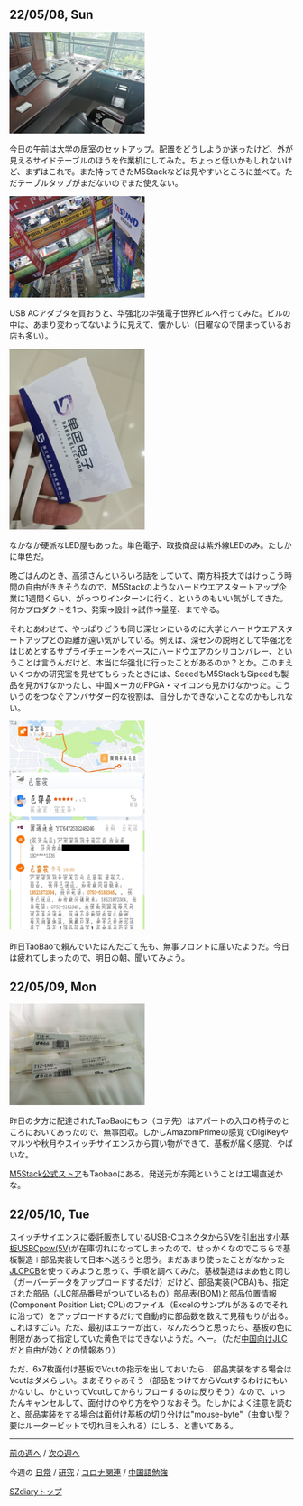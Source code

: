 ## 22/05/08, Sun

<img src="https://github.com/akita11/SZdiary/blob/main/diary/photo/2022-05-08_09.49.11.jpg" width="240px">

今日の午前は大学の居室のセットアップ。配置をどうしようか迷ったけど、外が見えるサイドテーブルのほうを作業机にしてみた。ちょっと低いかもしれないけど、まずはこれで。また持ってきたM5Stackなどは見やすいところに並べて。ただテーブルタップがまだないのでまだ使えない。

<img src="https://github.com/akita11/SZdiary/blob/main/diary/photo/2022-05-08_15.22.09.jpg" width="240px">

USB ACアダプタを買おうと、华强北の华强電子世界ビルへ行ってみた。ビルの中は、あまり変わってないように見えて、懐かしい（日曜なので閉まっているお店も多い）。

<img src="https://github.com/akita11/SZdiary/blob/main/diary/photo/2022-05-08_15.14.37.jpg" width="240px">

なかなか硬派なLED屋もあった。単色電子、取扱商品は紫外線LEDのみ。たしかに単色だ。

晩ごはんのとき、高須さんといろいろ話をしていて、南方科技大ではけっこう時間の自由がききそうなので、M5Stackのようなハードウエアスタートアップ企業に1週間くらい、がっつりインターンに行く、というのもいい気がしてきた。何かプロダクトを1つ、発案→設計→試作→量産、までやる。

それとあわせて、やっぱりどうも同じ深センにいるのに大学とハードウエアスタートアップとの距離が遠い気がしている。例えば、深センの説明として华强北をはじめとするサプライチェーンをベースにハードウエアのシリコンバレー、ということは言うんだけど、本当に华强北に行ったことがあるのか？とか。このまえいくつかの研究室を見せてもらったときには、SeeedもM5StackもSipeedも製品を見かけなかったし、中国メーカのFPGA・マイコンも見かけなかった。こういうのをつなぐアンバサダー的な役割は、自分しかできないことなのかもしれない。

<img src="https://github.com/akita11/SZdiary/blob/main/diary/photo/2022-05-08_21.56.08.jpg" width="240px">

昨日TaoBaoで頼んでいたはんだごて先も、無事フロントに届いたようだ。今日は疲れてしまったので、明日の朝、聞いてみよう。


## 22/05/09, Mon

<img src="https://github.com/akita11/SZdiary/blob/main/diary/photo/2022-05-09_08.48.40.jpg" width="240px">

昨日の夕方に配達されたTaoBaoにもつ（コテ先）はアパートの入口の椅子のところにおいてあったので、無事回収。しかしAmazomPrimeの感覚でDigiKeyやマルツや秋月やスイッチサイエンスから買い物ができて、基板が届く感覚、やばいな。

[M5Stack公式ストア](https://m5stack.taobao.com/?spm=a1z10.1-c-s.0.0.7b3a7ef3tGLdsD)もTaobaoにある。発送元が东莞ということは工場直送かな。


## 22/05/10, Tue

スイッチサイエンスに委託販売している[USB-Cコネクタから5Vを引出出す小基板USBCpow(5V)](https://www.switch-science.com/catalog/6434/)が在庫切れになってしまったので、せっかくなのでこちらで基板製造＋部品実装して日本へ送ろうと思う。まだあまり使ったことがなかった[JLCPCB](https://jlcpcb.com/)を使ってみようと思って、手順を調べてみた。基板製造はまあ他と同じ（ガーバーデータをアップロードするだけ）だけど、部品実装(PCBA)も、指定された部品（JLC部品番号がついているもの）部品表(BOM)と部品位置情報(Component Position List; CPL)のファイル（Excelのサンプルがあるのでそれに沿って）をアップロードするだけで自動的に部品数を数えて見積もりが出る。これはすごい。ただ、最初はエラーが出て、なんだろうと思ったら、基板の色に制限があって指定していた黄色ではできないようだ。へー。（ただ[中国向けJLC](http://www.jlc.com)だと自由が効くとの情報あり）

ただ、6x7枚面付け基板でVcutの指示を出しておいたら、部品実装をする場合はVcutはダメらしい。まあそりゃあそう（部品をつけてからVcutするわけにもいかないし、かといってVcutしてからリフローするのは反りそう）なので、いったんキャンセルして、面付けのやり方をやりなおそう。たしかによく注意を読むと、部品実装をする場合は面付け基板の切り分けは"mouse-byte"（虫食い型？要はルータービットで切れ目を入れる）にしろ、と書いてある。

***

[前の週へ](2205-1.md) /
[次の週へ](2205-3.md)

今週の
[日常](../diary/2205-2.md) /
[研究](../research/2205-2.md) /
[コロナ関連](../covid19/2205-2.md) / 
[中国語勉強](../chinese/2205-2.md)

[SZdiaryトップ](../../README.md)

